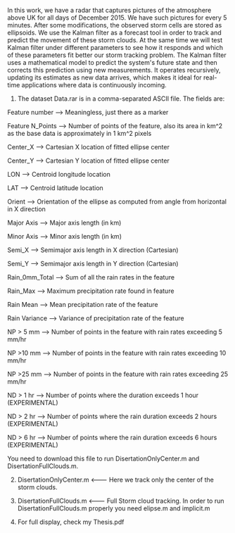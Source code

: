 In this work, we have a radar that captures pictures of the atmosphere above UK for all
days of December 2015. We have such pictures for every 5
minutes. After some modifications, the observed storm cells are stored as ellipsoids.
We use the Kalman filter as a forecast tool in order to track and predict the
movement of these storm clouds. At the same time we will test Kalman filter under
different parameters to see how it responds and which of these parameters fit better
our storm tracking problem. The Kalman filter uses a mathematical model to predict the system's future state and then corrects this prediction using new measurements. 
It operates recursively, updating its estimates as new data arrives, which makes it ideal for real-time applications where data is continuously incoming.

1. The dataset Data.rar is in a comma-separated ASCII file.  The fields are:

Feature number —> Meaningless, just there as a marker

Feature N_Points —> Number of points of the feature, also its area in km^2 as the base data is approximately in 1 km^2 pixels

Center_X —> Cartesian X location of fitted ellipse center

Center_Y —> Cartesian Y location of fitted ellipse center

LON —> Centroid longitude location

LAT —> Centroid latitude location

Orient —> Orientation of the ellipse as computed from angle from horizontal in X direction

Major Axis —> Major axis length (in km)

Minor Axis —> Minor axis length (in km)

Semi_X —> Semimajor axis length in X direction (Cartesian)

Semi_Y —> Semimajor axis length in Y direction (Cartesian)

Rain_0mm_Total —> Sum of all the rain rates in the feature

Rain_Max —> Maximum precipitation rate found in feature

Rain Mean —> Mean precipitation rate of the feature

Rain Variance —> Variance of precipitation rate of the feature

NP > 5 mm —> Number of points in the feature with rain rates exceeding 5 mm/hr

NP >10 mm —> Number of points in the feature with rain rates exceeding 10 mm/hr

NP >25 mm —> Number of points in the feature with rain rates exceeding 25 mm/hr

ND > 1 hr —> Number of points where the duration exceeds 1 hour (EXPERIMENTAL)

ND > 2 hr —> Number of points where the rain duration exceeds 2 hours (EXPERIMENTAL)

ND > 6 hr —> Number of points where the rain duration exceeds 6 hours (EXPERIMENTAL)


You need to download this file to run DisertationOnlyCenter.m and DisertationFullClouds.m.

2. DisertationOnlyCenter.m <--- Here we track only the center of the storm clouds.

3. DisertationFullClouds.m <--- Full Storm cloud tracking.
In order to run DisertationFullClouds.m properly you need elipse.m and implicit.m

4. For full display, check my Thesis.pdf
   
